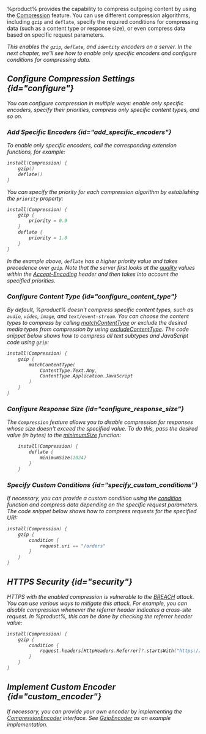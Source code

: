 [//]: # (title: Compression)

%product% provides the capability to compress outgoing content by using the [Compression](https://api.ktor.io/%ktor_version%/io.ktor.features/-compression/index.html) feature. You can use different compression algorithms, including `gzip` and `deflate`, 
specify the required conditions for compressing data (such as a content type or response size), or even compress data based on specific request parameters.

<var name="feature_name" value="Compression"/>
<include src="lib.md" include-id="install_feature"/>

This enables the `gzip`, `deflate`, and `identity` encoders on a server. In the next chapter, we'll see how to enable only specific encoders and configure conditions for compressing data.


## Configure Compression Settings {id="configure"}
You can configure compression in multiple ways: enable only specific encoders, specify their priorities, compress only specific content types, and so on.

### Add Specific Encoders {id="add_specific_encoders"}
To enable only specific encoders, call the corresponding extension functions, for example:
```kotlin
install(Compression) {
    gzip()
    deflate()
}
```
You can specify the priority for each compression algorithm by establishing the `priority` property:
```kotlin
install(Compression) {
    gzip {
        priority = 0.9
    }
    deflate {
        priority = 1.0
    }
}
```
In the example above, `deflate` has a higher priority value and takes precedence over `gzip`. Note that the server first looks at the [quality](https://developer.mozilla.org/en-US/docs/Glossary/Quality_Values) values within the [Accept-Encoding](https://developer.mozilla.org/en-US/docs/Web/HTTP/Headers/Accept-Encoding) header and then takes into account the specified priorities.

### Configure Content Type {id="configure_content_type"}
By default, %product% doesn't compress specific content types, such as `audio`, `video`, `image`, and `text/event-stream`. 
You can choose the content types to compress by calling [matchContentType](https://api.ktor.io/%ktor_version%/io.ktor.features/match-content-type.html) or exclude the desired media types from compression by using [excludeContentType](https://api.ktor.io/%ktor_version%/io.ktor.features/exclude-content-type.html). The code snippet below shows how to compress all text subtypes and JavaScript code using `gzip`:
```kotlin
install(Compression) {
    gzip {
        matchContentType(
            ContentType.Text.Any,
            ContentType.Application.JavaScript
        )
    }
}
```

### Configure Response Size {id="configure_response_size"}
The `Compression` feature allows you to disable compression for responses whose size doesn't exceed the specified value. To do this, pass the desired value (in bytes) to the [minimumSize](https://api.ktor.io/%ktor_version%/io.ktor.features/minimum-size.html) function:
```kotlin
    install(Compression) {
        deflate {
            minimumSize(1024)
        }
    }

```

### Specify Custom Conditions {id="specify_custom_conditions"}
If necessary, you can provide a custom condition using the [condition](https://api.ktor.io/%ktor_version%/io.ktor.features/condition.html) function and compress data depending on the specific request parameters. The code snippet below shows how to compress requests for the specified URI:
```kotlin
install(Compression) {
    gzip {
        condition {
            request.uri == "/orders"
        }
    }
}
```


## HTTPS Security {id="security"}
HTTPS with the enabled compression is vulnerable to the [BREACH](https://en.wikipedia.org/wiki/BREACH) attack. You can use various ways to mitigate this attack. For example, you can disable compression whenever the referrer header indicates a cross-site request. In %product%, this can be done by checking the referrer header value:
```kotlin
install(Compression) {
    gzip {
        condition {
            request.headers[HttpHeaders.Referrer]?.startsWith("https://my.domain/") == true
        }
    }
}
```

## Implement Custom Encoder {id="custom_encoder"}
If necessary, you can provide your own encoder by implementing the [CompressionEncoder](https://api.ktor.io/%ktor_version%/io.ktor.features/-compression-encoder/index.html) interface. See [GzipEncoder](https://github.com/ktorio/ktor/blob/master/ktor-server/ktor-server-core/jvm/src/io/ktor/features/Compression.kt) as an example implementation.
